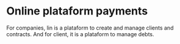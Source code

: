 # Online plataform payments

For companies, lin is a plataform to create and manage clients and contracts. And for client, it is a plataform to manage debts.